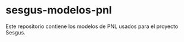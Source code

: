 # sesgus-modelos-pnl
Este repositorio contiene los modelos de PNL usados para el proyecto Sesgus.  
